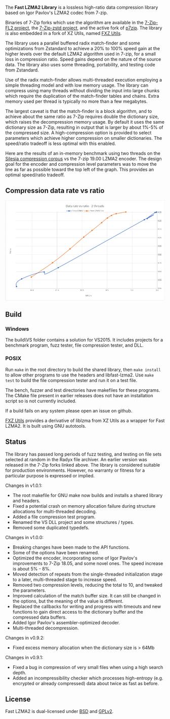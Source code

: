 The __Fast LZMA2 Library__ is a lossless high-ratio data compression library based on Igor Pavlov's LZMA2 codec from 7-zip.

Binaries of 7-Zip forks which use the algorithm are available in the [7-Zip-FL2 project], the [7-Zip-zstd project], and the active fork of [p7zip]. The library
is also embedded in a fork of XZ Utils, named [FXZ Utils].

[7-Zip-FL2 project]: https://github.com/conor42/7-Zip-FL2/releases/
[7-Zip-zstd project]: https://github.com/mcmilk/7-Zip-zstd/releases/
[p7zip]: https://github.com/szcnick/p7zip/releases/
[FXZ Utils]: https://github.com/conor42/fxz

The library uses a parallel buffered radix match-finder and some optimizations from Zstandard to achieve a 20% to 100%
speed gain at the higher levels over the default LZMA2 algorithm used in 7-zip, for a small loss in compression ratio. Speed gains
depend on the nature of the source data. The library also uses some threading, portability, and testing code from Zstandard.

Use of the radix match-finder allows multi-threaded execution employing a simple threading model and with low memory usage. The
library can compress using many threads without dividing the input into large chunks which require the duplication of the
match-finder tables and chains. Extra memory used per thread is typically no more than a few megabytes.

The largest caveat is that the match-finder is a block algorithm, and to achieve about the same ratio as 7-Zip requires double the
dictionary size, which raises the decompression memory usage. By default it uses the same dictionary size as 7-Zip, resulting in
output that is larger by about 1%-5% of the compressed size. A high-compression option is provided to select parameters which
achieve higher compression on smaller dictionaries. The speed/ratio tradeoff is less optimal with this enabled.

Here are the results of an in-memory benchmark using two threads on the [Silesia compression corpus] vs the 7-zip 19.00 LZMA2
encoder. The design goal for the encoder and compression level parameters was to move the line as far as possible toward the top
left of the graph. This provides an optimal speed/ratio tradeoff.


[Silesia compression corpus]: http://sun.aei.polsl.pl/~sdeor/index.php?page=silesia

Compression data rate vs ratio
------------------------------
![Compression data rate vs ratio](doc/images/bench_mt2.png "Compression data rate vs ratio")

## Build

### Windows

The build\VS folder contains a solution for VS2015. It includes projects for a benchmark program, fuzz tester, file compression
tester, and DLL.

### POSIX

Run `make` in the root directory to build the shared library, then `make install` to allow other programs to use the headers and
libfast-lzma2. Use `make test` to build the file compression tester and run it on a test file.

The bench, fuzzer and test directories have makefiles for these programs. The CMake file present in earlier releases does not
have an installation script so is not currently included.

If a build fails on any system please open an issue on github.

[FXZ Utils] provides a derivative of liblzma from XZ Utils as a wrapper for Fast LZMA2. It is built using GNU autotools.

## Status

The library has passed long periods of fuzz testing, and testing on file sets selected at random in the Radyx file archiver. An
earlier version was released in the 7-Zip forks linked above. The library is considered suitable for production environments.
However, no warranty or fitness for a particular purpose is expressed or implied.


Changes in v1.0.1:

- The root makefile for GNU make now builds and installs a shared library and headers.
- Fixed a potential crash on memory allocation failure during structure allocations for multi-threaded decoding.
- Added a file compression test program.
- Renamed the VS DLL project and some structures / types.
- Removed some duplicated typedefs.


Changes in v1.0.0:

- Breaking changes have been made to the API functions.
- Some of the options have been renamed.
- Optimized the encoder, incorporating some of Igor Pavlov's improvements to 7-Zip 18.05, and some novel ones. The speed increase is
  about 5% - 8%.
- Moved detection of repeats from the single-threaded initialization stage to a later, multi-threaded stage to increase speed.
- Removed two compression levels, reducing the total to 10, and tweaked the parameters.
- Improved calculation of the match buffer size. It can still be changed in the options, but the meaning of the value is different.
- Replaced the callbacks for writing and progress with timeouts and new functions to gain direct access to the dictionary buffer and
  the compressed data buffers.
- Added Igor Pavlov's assembler-optimized decoder.
- Multi-threaded decompression.


Changes in v0.9.2:

- Fixed excess memory allocation when the dictionary size is > 64Mb


Changes in v0.9.1:

- Fixed a bug in compression of very small files when using a high search depth.
- Added an incompressibility checker which processes high-entropy (e.g. encrypted or already compressed) data about twice as fast
  as before.

## License

Fast LZMA2 is dual-licensed under [BSD](LICENSE) and [GPLv2](COPYING).
